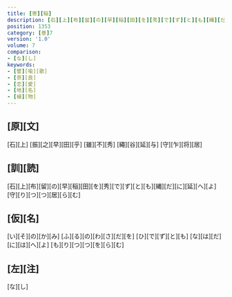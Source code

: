 ```yaml
---
title: [寄][稲]
description: [石][上][布][留][の][早][稲][田][を][秀][で][ず][と][も][縄][だ][に][延][へ][よ][守][り][つ][つ][居][ら][む]
position: 1353
category: [巻]7
version: '1.0'
volume: 7
comparison:
- [な][し]
keywords:
- [譬][喩][歌]
- [奈][良]
- [恋][愛]
- [地][名]
- [植][物]
---
```


## [原][文]

[石][上] [振][之][早][田][乎] [雖][不][秀] [繩][谷][延][与] [守][乍][将][居]

## [訓][読]

[石][上][布][留][の][早][稲][田][を][秀][で][ず][と][も][縄][だ][に][延][へ][よ][守][り][つ][つ][居][ら][む]

## [仮][名]

[い][そ][の][か][み] [ふ][る][の][わ][さ][だ][を] [ひ][で][ず][と][も] [な][は][だ][に][は][へ][よ] [も][り][つ][つ][を][ら][む]

## [左][注]

[な][し]

